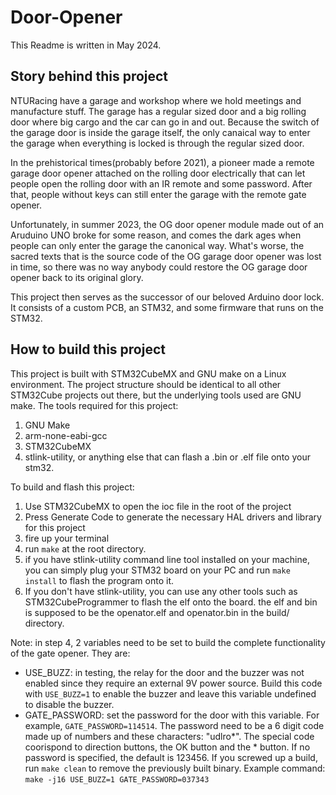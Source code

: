 # Door-Opener
This Readme is written in May 2024.
## Story behind this project
NTURacing have a garage and workshop where we hold meetings and manufacture stuff. The garage has a regular sized door and a big rolling door where big cargo and the car can go in and out. Because the switch of the garage door is inside the garage itself, the only canaical way to enter the garage when everything is locked is through the regular sized door.

In the prehistorical times(probably before 2021), a pioneer made a remote garage door opener attached on the rolling door electrically that can let people open the rolling door with an IR remote and some password. After that, people without keys can still enter the garage with the remote gate opener.

Unfortunately, in summer 2023, the OG door opener module made out of an Aruduino UNO broke for some reason, and comes the dark ages when people can only enter the garage the canonical way. What's worse, the sacred texts that is the source code of the OG garage door opener was lost in time, so there was no way anybody could restore the OG garage door opener back to its original glory.

This project then serves as the successor of our beloved Arduino door lock. It consists of a custom PCB, an STM32, and some firmware that runs on the STM32.
## How to build this project
This project is built with STM32CubeMX and GNU make on a Linux environment. The project structure should be identical to all other STM32Cube projects out there, but the underlying tools used are GNU make.
The tools required for this project:
1. GNU Make
2. arm-none-eabi-gcc
3. STM32CubeMX
4. stlink-utility, or anything else that can flash a .bin or .elf file onto your stm32.

To build and flash this project:
1. Use STM32CubeMX to open the ioc file in the root of the project
2. Press Generate Code to generate the necessary HAL drivers and library for this project
3. fire up your terminal
4. run `make` at the root directory.
5. if you have stlink-utility command line tool installed on your machine, you can simply plug your STM32 board on your PC and run `make install` to flash the program onto it.
6. If you don't have stlink-utility, you can use any other tools such as STM32CubeProgrammer to flash the elf onto the board. the elf and bin is supposed to be the openator.elf and openator.bin in the build/ directory.

Note: in step 4, 2 variables need to be set to build the complete functionality of the gate opener. They are:
* USE_BUZZ: in testing, the relay for the door and the buzzer was not enabled since they require an external 9V power source. Build this code with `USE_BUZZ=1` to enable the buzzer and leave this variable undefined to disable the buzzer.
* GATE_PASSWORD: set the password for the door with this variable. For example, `GATE_PASSWORD=114514`. The password need to be a 6 digit code made up of numbers and these characters: "udlro*". The special code coorispond to direction buttons, the OK button and the * button. If no password is specified, the default is 123456.
If you screwed up a build, run `make clean` to remove the previously built binary.
Example command: `make -j16 USE_BUZZ=1 GATE_PASSWORD=037343`
